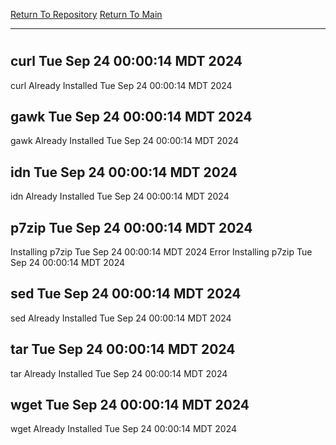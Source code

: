 [Return To Repository](https://github.com/DigitalWarrior/piholeparser/)
[Return To Main](https://github.com/DigitalWarrior/piholeparser/blob/master/RecentRunLogs/Mainlog.md)
____________________________________
# 
## curl Tue Sep 24 00:00:14 MDT 2024
curl Already Installed Tue Sep 24 00:00:14 MDT 2024
## gawk Tue Sep 24 00:00:14 MDT 2024
gawk Already Installed Tue Sep 24 00:00:14 MDT 2024
## idn Tue Sep 24 00:00:14 MDT 2024
idn Already Installed Tue Sep 24 00:00:14 MDT 2024
## p7zip Tue Sep 24 00:00:14 MDT 2024
Installing p7zip Tue Sep 24 00:00:14 MDT 2024
Error Installing p7zip Tue Sep 24 00:00:14 MDT 2024
## sed Tue Sep 24 00:00:14 MDT 2024
sed Already Installed Tue Sep 24 00:00:14 MDT 2024
## tar Tue Sep 24 00:00:14 MDT 2024
tar Already Installed Tue Sep 24 00:00:14 MDT 2024
## wget Tue Sep 24 00:00:14 MDT 2024
wget Already Installed Tue Sep 24 00:00:14 MDT 2024
